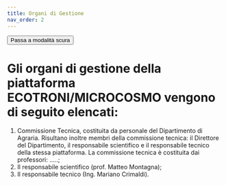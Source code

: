 ```yaml
---
title: Organi di Gestione
nav_order: 2
---
```


<button class="btn js-toggle-dark-mode">Passa a modalità scura</button>

<script>
const toggleDarkMode = document.querySelector('.js-toggle-dark-mode');

jtd.addEvent(toggleDarkMode, 'click', function(){
  if (jtd.getTheme() === 'dark') {
    jtd.setTheme('light');
    toggleDarkMode.textContent = 'Passa a modalità scura';
  } else {
    jtd.setTheme('dark');
    toggleDarkMode.textContent = 'Ritorna a modalità chiara';
  }
});
</script>

# Gli organi di gestione della piattaforma ECOTRONI/MICROCOSMO vengono di seguito elencati:

1. Commissione Tecnica, costituita da personale del Dipartimento di Agraria. Risultano inoltre membri della commissione tecnica: il Direttore del Dipartimento, il responsabile scientifico e il responsabile tecnico della stessa piattaforma. La commissione tecnica è costituita dai professori: .....;
2. Il responsabile scientifico (prof. Matteo Montagna);
3. Il responsabile tecnico (Ing. Mariano Crimaldi).
